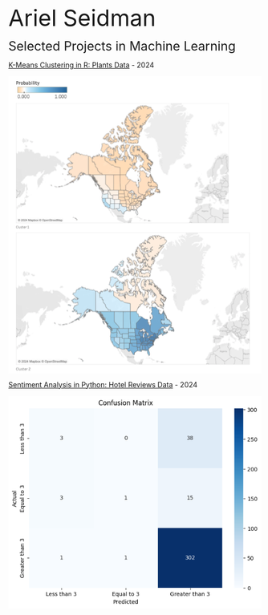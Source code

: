 <span style="font-size: 45px;">Ariel Seidman</span>

<span style="font-size: 25px;">Selected Projects in Machine Learning</span>

[K-Means Clustering in R: Plants Data]( https://github.com/arielseidman/Plants.git) - 2024

[<img src="plants_image.png" alt="plants_image.png" style="display: block;">]( https://github.com/arielseidman/Plants.git)

[Sentiment Analysis in Python: Hotel Reviews Data](https://github.com/arielseidman/Hotels.git) - 2024

[<img src="Hotels_Confusion_Matrix.png" alt="Hotels_Confusion_Matrix.png" style="display: block;">](https://github.com/arielseidman/Hotels.git)
